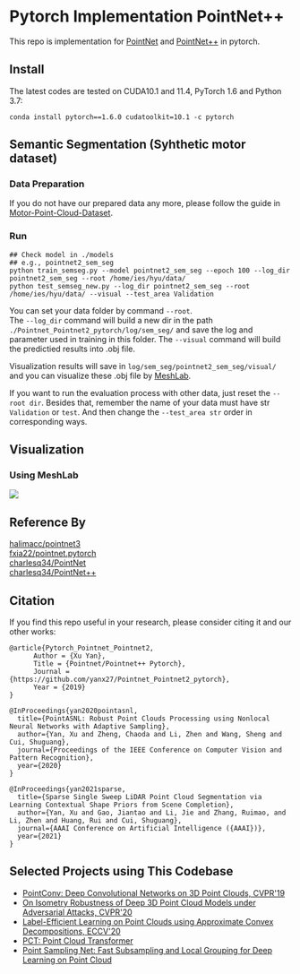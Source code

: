# Pytorch Implementation PointNet++ 

This repo is implementation for [PointNet](http://openaccess.thecvf.com/content_cvpr_2017/papers/Qi_PointNet_Deep_Learning_CVPR_2017_paper.pdf) and [PointNet++](http://papers.nips.cc/paper/7095-pointnet-deep-hierarchical-feature-learning-on-point-sets-in-a-metric-space.pdf) in pytorch.


## Install
The latest codes are tested on CUDA10.1 and 11.4, PyTorch 1.6 and Python 3.7:
```shell
conda install pytorch==1.6.0 cudatoolkit=10.1 -c pytorch
```


## Semantic Segmentation (Syhthetic motor dataset)
### Data Preparation
If you do not have our prepared data any more, please follow the guide in [Motor-Point-Cloud-Dataset](https://github.com/haodongyu/Motor-Point-Cloud-Dataset).  

### Run
```
## Check model in ./models 
## e.g., pointnet2_sem_seg
python train_semseg.py --model pointnet2_sem_seg --epoch 100 --log_dir pointnet2_sem_seg --root /home/ies/hyu/data/
python test_semseg_new.py --log_dir pointnet2_sem_seg --root /home/ies/hyu/data/ --visual --test_area Validation
```
  
You can set your data folder by command `--root`.  
The `--log_dir` command will build a new dir in the path `./Pointnet_Pointnet2_pytorch/log/sem_seg/` and save the log and parameter used in training in this folder.
The `--visual` command will build the predictied results into .obj file.  

Visualization results will save in `log/sem_seg/pointnet2_sem_seg/visual/` and you can visualize these .obj file by [MeshLab](http://www.meshlab.net/).  

If you want to run the evaluation process with other data, just reset the `--root dir`. Besides that, remember the name of your data must have str `Validation` or `test`. And then change the `--test_area str` order in corresponding ways.  


## Visualization

### Using MeshLab
![](/visualizer/pic2.png)


## Reference By
[halimacc/pointnet3](https://github.com/halimacc/pointnet3)<br>
[fxia22/pointnet.pytorch](https://github.com/fxia22/pointnet.pytorch)<br>
[charlesq34/PointNet](https://github.com/charlesq34/pointnet) <br>
[charlesq34/PointNet++](https://github.com/charlesq34/pointnet2)


## Citation
If you find this repo useful in your research, please consider citing it and our other works:
```
@article{Pytorch_Pointnet_Pointnet2,
      Author = {Xu Yan},
      Title = {Pointnet/Pointnet++ Pytorch},
      Journal = {https://github.com/yanx27/Pointnet_Pointnet2_pytorch},
      Year = {2019}
}
```
```
@InProceedings{yan2020pointasnl,
  title={PointASNL: Robust Point Clouds Processing using Nonlocal Neural Networks with Adaptive Sampling},
  author={Yan, Xu and Zheng, Chaoda and Li, Zhen and Wang, Sheng and Cui, Shuguang},
  journal={Proceedings of the IEEE Conference on Computer Vision and Pattern Recognition},
  year={2020}
}
```
```
@InProceedings{yan2021sparse,
  title={Sparse Single Sweep LiDAR Point Cloud Segmentation via Learning Contextual Shape Priors from Scene Completion},
  author={Yan, Xu and Gao, Jiantao and Li, Jie and Zhang, Ruimao, and Li, Zhen and Huang, Rui and Cui, Shuguang},
  journal={AAAI Conference on Artificial Intelligence ({AAAI})},
  year={2021}
}
```

## Selected Projects using This Codebase
* [PointConv: Deep Convolutional Networks on 3D Point Clouds, CVPR'19](https://github.com/Young98CN/pointconv_pytorch)
* [On Isometry Robustness of Deep 3D Point Cloud Models under Adversarial Attacks, CVPR'20](https://github.com/skywalker6174/3d-isometry-robust)
* [Label-Efficient Learning on Point Clouds using Approximate Convex Decompositions, ECCV'20](https://github.com/matheusgadelha/PointCloudLearningACD)
* [PCT: Point Cloud Transformer](https://github.com/MenghaoGuo/PCT)
* [Point Sampling Net: Fast Subsampling and Local Grouping for Deep Learning on Point Cloud](https://github.com/psn-anonymous/PointSamplingNet)
